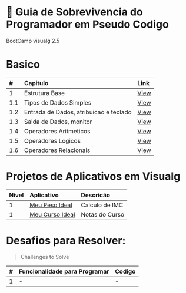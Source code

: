 #  :card_index: Guia de Sobrevivencia do Programador em Pseudo Codigo
BootCamp visualg 2.5   

# Basico
| # | Capitulo | Link |
|:---|:---|:---|
| 1   | Estrutura Base | [View](1.0.md) |
| 1.1 | Tipos de Dados Simples | [View](1.1.md) |
| 1.2 | Entrada de Dados, atribuicao e teclado| [View](1.2.md) |
| 1.3 | Saida de Dados, monitor  | [View](1.3.md) |
| 1.4 | Operadores Aritmeticos | [View](1.4.md) |
| 1.5 | Operadores Logicos | [View](1.5.md) |
| 1.6 | Operadores Relacionais| [View](1.6.md) |

# Projetos de Aplicativos em Visualg
 
| Nivel | Aplicativo | Descricão | 
| :---|:---|:---|
|  1  | [Meu Peso Ideal](#)| Calculo de IMC |
|  1  | [Meu Curso Ideal](#)| Notas do Curso |

# Desafios para Resolver:
> Challenges to Solve

|#|Funcionalidade para Programar | Codigo |
| :---|:---| :---|
|  1  | - | - |
